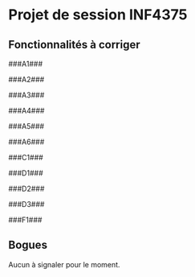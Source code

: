 Projet de session INF4375
=========================

Fonctionnalités à corriger
--------------------------

###A1###



###A2###


###A3###



###A4###



###A5###



###A6###



###C1###



###D1###



###D2###



###D3###



###F1###

Bogues
------

Aucun à signaler pour le moment.
